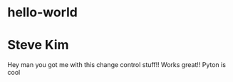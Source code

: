 # hello-world
# Steve Kim
Hey man you got me with this change control stuff!! Works great!!
Pyton is cool